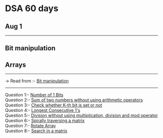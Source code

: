 # DSA 60 days 
## Aug 1 

<hr>

## Bit manipulation
## Arrays

<hr>
-> Read from :- <a href="https://www.geeksforgeeks.org/all-about-bit-manipulation/">Bit manipulation</a>
<hr>

Question 1:- <a href="https://practice.geeksforgeeks.org/problems/set-bits0143/1" > Number of 1 Bits</a><br>
Question 2:- <a href="https://practice.geeksforgeeks.org/problems/sum-of-two-numbers-without-using-arithmetic-operators/0/?fbclid=IwAR1A_1ONHs__SWLPe77raUMJWVLCGJfEC10MfZYupmjwGpneJV9eTo9K9l8" >Sum of two numbers without using arithmetic operators </a><br>
Question 3:- <a href="https://practice.geeksforgeeks.org/problems/check-whether-k-th-bit-is-set-or-not-1587115620/1" >Check whether K-th bit is set or not </a><br>
Question 4:- <a href="https://practice.geeksforgeeks.org/problems/longest-consecutive-1s-1587115620/1" > Longest Consecutive 1's</a><br>
Question 5:- <a href="https://practice.geeksforgeeks.org/problems/division-without-using-multiplication-division-and-mod-operator/0/" > Division without using multiplication, division and mod operator</a><br>
Question 6:- <a href="https://practice.geeksforgeeks.org/problems/spirally-traversing-a-matrix-1587115621/1" >Spirally traversing a matrix</a><br>
Question 7:- <a href="https://practice.geeksforgeeks.org/problems/rotate-array-by-n-elements-1587115621/1" > Rotate Array</a><br>
Question 8:- <a href="https://practice.geeksforgeeks.org/problems/search-in-a-matrix17201720/1" > Search in a matrix</a>
